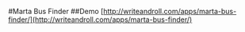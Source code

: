 #Marta Bus Finder
##Demo
[http://writeandroll.com/apps/marta-bus-finder/](http://writeandroll.com/apps/marta-bus-finder/)